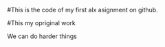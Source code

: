 #This is the code of my first alx asignment on github.

#This my opriginal work

We can do harder things
